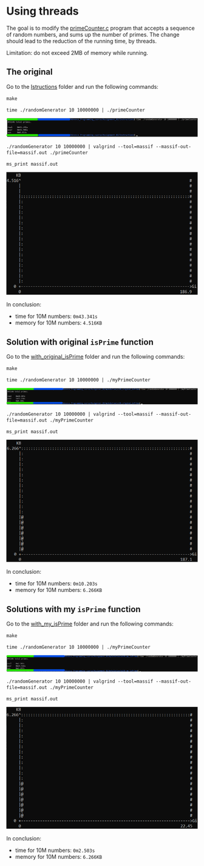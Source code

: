 # Using threads
The goal is to modify the [primeCounter.c](./Instructions/primeCounter.c) program that accepts a sequence of random numbers, and sums up the number of primes. The change should lead to the reduction of the running time, by threads.

Limitation: do not exceed 2MB of memory while running.

## The original
Go to the [Istructions](./Instructions/) folder and run the following commands:

```
make
```
```
time ./randomGenerator 10 10000000 | ./primeCounter
```
![](00%20-%20original%20counter%20results.png)

```
./randomGenerator 10 10000000 | valgrind --tool=massif --massif-out-file=massif.out ./primeCounter
```
```
ms_print massif.out
```
![](./01%20-%20original%20counter%20results.png)

In conclusion:
* time for 10M numbers: `0m43.341s`
* memory for 10M numbers: `4.516KB`


## Solution with original `isPrime` function
Go to the [with_original_isPrime](./mySolution/with_original_isPrime/) folder and run the following commands:

```
make
```
```
time ./randomGenerator 10 10000000 | ./myPrimeCounter
```
![](./02%20-%20my%20counter%20with%20original%20isPrime%20results.png)

```
./randomGenerator 10 10000000 | valgrind --tool=massif --massif-out-file=massif.out ./myPrimeCounter
```
```
ms_print massif.out
```

![](./03%20-%20my%20counter%20with%20original%20isPrime%20results.png)

In conclusion:
* time for 10M numbers: `0m10.203s`
* memory for 10M numbers: `6.266KB`

## Solutions with my `isPrime` function
Go to the [with_my_isPrime](./mySolution/with_my_isPrime/) folder and run the following commands:

```
make
```
```
time ./randomGenerator 10 10000000 | ./myPrimeCounter
```
![](./04%20-%20my%20counter%20with%20my%20isPrime%20results.png)

```
./randomGenerator 10 10000000 | valgrind --tool=massif --massif-out-file=massif.out ./myPrimeCounter
```
```
ms_print massif.out
```
![](./05%20-%20my%20counter%20with%20my%20isPrime%20results.png)

In conclusion:
* time for 10M numbers: `0m2.503s`
* memory for 10M numbers: `6.266KB`

